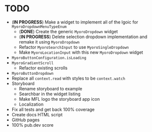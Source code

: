 # TODO

- (**IN PROGRESS**) Make a widget to implement all of the lgoic for `MyoroDropdownMenuTypeEnum`
  - (**DONE**) Create the generic `MyoroDropdown` widget
  - (**IN PROGRESS**) Delete selection dropdown implementation and remake it using `MyoroDropdown`
  - Refactor `MyoroSearchInput` to use `MyoroSingleDropdown`
  - Make `MyoroLocationInput` with this new `MyoroDropdown` widget
- `MyoroButtonConfiguration.isLoading`
- `MyoroGradientScroll`
  - Refactor existing scrolls
- `MyoroButtonDropdown`
- Replace all `context.read` with styles to be `context.watch`
- Storyboard
  - Rename storyboard to example
  - Searchbar in the widget listing
  - Make MFL logo the storyboard app icon
  - Localization
- Fix all tests and get back 100% coverage
- Create docs HTML script
- GitHub pages
- 100% pub.dev score
